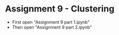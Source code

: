 # Assignment 9 - Clustering
- First open "Assignment 9 part 1.ipynb"
- Then open "Assignment 9 part 2.ipynb"
